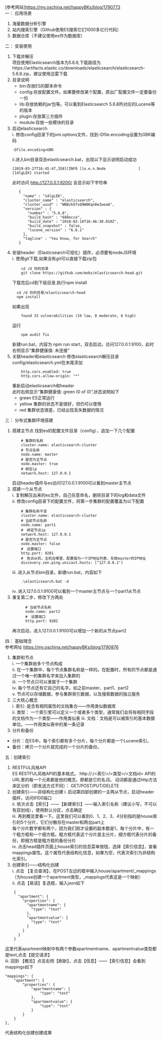 [参考网站]https://my.oschina.net/happyBKs/blog/1790773  
一： 应用场景
1. 海量数据分析引擎
2. 站内搜索引擎（Github使用ES搜索它们1000多亿行代码）
3. 数据仓库（不建议使用es作为数据库）

二： 安装使用
1. 下载并解压  
项目使用Elasticsearch版本为5.6.8,下载路径为https://artifacts.elastic.co/downloads/elasticsearch/elasticsearch-5.6.8.zip，建议使用迅雷下载
2. 目录说明
    * bin:存放ES的脚本命令
    * config:存放配置文件。如果要修改某个配置，原出厂配置文件一定要备份一份
    * lib:存放依赖的jar包等。可以看到Elasticsearch 5.6.8所对应的Lucene等的版本
    * plugin:存放第三方插件
    * module:存放一些模块的目录
3. 启动elasticsearch  
    i. 修改config目录下的jvm.options文件，找到-Dfile.encoding设置为GBK编码  
    ```
    -Dfile.encoding=GBK
    ```
    ii.进入bin目录双击elasticsearch.bat，出现以下显示说明启动成功
    ```
    [2019-03-27T16:45:47,358][INFO ][o.e.n.Node               ] [14lgLEK] started
    ```
    此时访问 http://127.0.0.1:9200/ 会显示如下字符串
    ```
       {
         "name" : "14lgLEK",
         "cluster_name" : "elasticsearch",
         "cluster_uuid" : "WBBzkO7sQ9W8Kqn0eZweaA",
         "version" : {
           "number" : "5.6.8",
           "build_hash" : "688ecce",
           "build_date" : "2018-02-16T16:46:30.010Z",
           "build_snapshot" : false,
           "lucene_version" : "6.6.1"
         },
         "tagline" : "You Know, for Search"
       } 
    ```
4. 安装header（Elasticsearch可视化）插件，必须要有nodeJS环境  
    i. 使用git下载,如果没有git可以直接下载zip包
    ```
        cd /d 你的目录
        git clone https://github.com/mobz/elasticsearch-head.git
    ```
    下载完后cd到下级目录,执行npm install
    ```
      cd /d 你的目录/elasticsearch-head
      npm install 
    ```
    如果出现
    ```
        found 33 vulnerabilities (19 low, 8 moderate, 6 high)
    ```
    运行
    ```
        npm audit fix
    ```
    新建run.bat，内容为 npm run start，双击启动，访问127.0.0.1:9100，此时右侧显示“集群健康值: 未连接”
5. 关联header和elasticsearch
    修改elasticsearch解压目录config/elasticsearch.yml在末尾添加
    ```
        http.cors.enabled: true
        http.cors.allow-origin: "*"   
    ```
    重新启动elasticsearch和header  
    此时右侧显示“集群健康值: green (0 of 0)”,状态说明如下
    * green ES正常运行
    * yellow 集群的状态不是很好，但仍可以使用
    * red 集群状态很差，已经出现丢失数据的情况
    
三： 分布式集群环境搭建
1. 搭建主节点
    找到es的配置文件目录（config），追加一下几个配置
    ```
        # 集群的名称
        cluster.name: elasticsearch-cluster
        # 节点名称
        node.name: master
        # 是否为主节点
        node.master: true
        # 绑定ip
        network.host: 127.0.0.1
    ```
    启动header插件与es访问127.0.0.1:9100可以看到master主节点
2. 搭建一个从节点  
    i. 复制解压出来的es文件，自己任意命名，删除目录下的log和data文件  
    ii. 修改config目录下的配置文件，将第一步集群的配置覆盖为以下配置
    ```
        # 集群名称不变
        cluster.name: elasticsearch-cluster
        # 当前节点名称
        node.name: part1
        #　绑定节点ip
        network.host: 127.0.0.1
        # 是否为主节点
        node.master: false
        #　设置端口
        http.port: 9201
        #　告诉从机，主机在哪里，配置值为一个IP地址列表，存放master的IP地址
        discovery.zen.ping.unicast.hosts: ["127.0.0.1"]
    ```   
    iii. 进入从节点bin目录，新建run.bat，内容如下
    ```
        .\elasticsearch.bat -d
    ```
    iv. 进入127.0.0.1:9100可以看到一个master主节点与一个part1从节点
3. 重复第二步，修改下方两处
    ```
          # 当前节点名称
          node.name: part2
          #　设置端口
          http.port: 9202 
    ```
    再次启动，进入127.0.0.1:9100可以增加一个新的从节点part2

四： 基础理念  
参考网址 https://my.oschina.net/happyBKs/blog/1790876
1. 集群和节点  
i. 一个集群由多个节点构成  
ii. 在一个集群中，每个节点集群名称是一样的。在配置时，所有的节点都是通过一个唯一的集群名字来加入集群的  
iii. 一个节点只可以隶属于一个集群  
iv. 每个节点还有它自己的名字。如之前master、part1、part2  
v. 节点可以存储数据，参与集群索引数据，以及搜索数据的独立服务  
2. 三大核心概念  
i. 索引: 是含有相同属性的文档集合——作用类似数据库  
ii. 类型： 一个索引里可以定义一个或者多个类型，通常我们会将有相同字段的文档作为一个类型——作用类似表
iii. 文档：文档是可以被索引的基本数据单位。——作用类似表中的某一条记录  
3. 分片和备份  
- 分片：在ES中，每个索引都有多个分片，每个分片都是一个Lucene索引。  
- 备份：拷贝一个分片就完成的一个分片的备份。

五：创建索引
1. RESTFUL风格API  
ES RESTFUL风格API的基本格式。
http://<ip>:<port>/<索引>/<类型>/<文档id>
API的URL里的每一个元素都是他的概念。即都是它的名词。
动词都是通过http方法来区分的（即发送方式不同）：
GET/POST/PUT/DELETE
2. 创建索引——非结构化创建
i. 启动第四部创建的一主两从节点，启动header插件，访问9100端口  
ii. 依次点击【索引】——【新建索引】——输入索引名称（建议小写，不可以有双划线），使用默认分区，点击确定  
iii. 再到概览里看一下。这里我们可以看到0、1、2、3、4分别指的是house索引的5个分片，它们分散存在master和两台part上  
    每个分片数字都有两个，因为我们刚才设置的副本数是1，每个分片中，有一个粗方框和一个细方框。粗方框代表这个分片是主分片，细方框代表分片的备份，即细方框是粗方框的备份分片  
iv. 点击head插件页面上house索引的信息菜单按钮，选择【索引信息】，查看mappings属性。这个属性代表结构化信息，如果为空，代表次索引为非结构化索引。
3. 创建索引——结构化创建  
i. 点击 【复合查询】，在POST左边的框中输入house/apartment/_mappings（为house创建一个apartment类型，_mappings代表这是一个映射）  
ii. 点击【易读】复选框，输入json如下
```
    {
      "apartment": {
        "properties": {
          "apartmentname": {
            "type": "text"
          },
          "apartmentvalue": {
            "type": "text"
          }
        }
      }
    }
```
这里代表apartment映射中有两个参数apartmentname、apartmentvalue类型都是text,点击【提交请求】  
iii. 回到 【概览】点击右侧【刷新】，点击【信息】——【索引信息】会看到mappings如下  
```
"mappings": {
    "apartment": {
        "properties": {
            "apartmentname": {
                "type": "text"
            },
            "apartmentvalue": {
                "type": "text"
            }
        }
    }
},
```
代表结构化创建创建成果